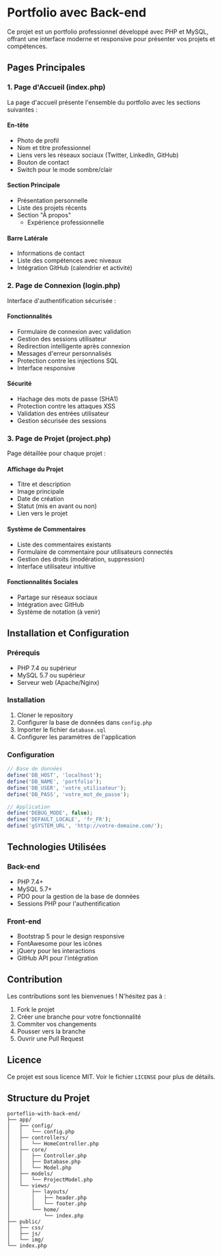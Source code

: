 # Portfolio avec Back-end

Ce projet est un portfolio professionnel développé avec PHP et MySQL, offrant une interface moderne et responsive pour présenter vos projets et compétences.

## Pages Principales

### 1. Page d'Accueil (index.php)
La page d'accueil présente l'ensemble du portfolio avec les sections suivantes :

#### En-tête
- Photo de profil
- Nom et titre professionnel
- Liens vers les réseaux sociaux (Twitter, LinkedIn, GitHub)
- Bouton de contact
- Switch pour le mode sombre/clair

#### Section Principale
- Présentation personnelle
- Liste des projets récents
- Section "À propos"
  - Expérience professionnelle

#### Barre Latérale
- Informations de contact
- Liste des compétences avec niveaux
- Intégration GitHub (calendrier et activité)

### 2. Page de Connexion (login.php)
Interface d'authentification sécurisée :

#### Fonctionnalités
- Formulaire de connexion avec validation
- Gestion des sessions utilisateur
- Redirection intelligente après connexion
- Messages d'erreur personnalisés
- Protection contre les injections SQL
- Interface responsive

#### Sécurité
- Hachage des mots de passe (SHA1)
- Protection contre les attaques XSS
- Validation des entrées utilisateur
- Gestion sécurisée des sessions

### 3. Page de Projet (project.php)
Page détaillée pour chaque projet :

#### Affichage du Projet
- Titre et description
- Image principale
- Date de création
- Statut (mis en avant ou non)
- Lien vers le projet

#### Système de Commentaires
- Liste des commentaires existants
- Formulaire de commentaire pour utilisateurs connectés
- Gestion des droits (modération, suppression)
- Interface utilisateur intuitive

#### Fonctionnalités Sociales
- Partage sur réseaux sociaux
- Intégration avec GitHub
- Système de notation (à venir)

## Installation et Configuration

### Prérequis
- PHP 7.4 ou supérieur
- MySQL 5.7 ou supérieur
- Serveur web (Apache/Nginx)

### Installation
1. Cloner le repository
2. Configurer la base de données dans `config.php`
3. Importer le fichier `database.sql`
4. Configurer les paramètres de l'application

### Configuration
```php
// Base de données
define('DB_HOST', 'localhost');
define('DB_NAME', 'portfolio');
define('DB_USER', 'votre_utilisateur');
define('DB_PASS', 'votre_mot_de_passe');

// Application
define('DEBUG_MODE', false);
define('DEFAULT_LOCALE', 'fr_FR');
define('gSYSTEM_URL', 'http://votre-domaine.com/');
```

## Technologies Utilisées

### Back-end
- PHP 7.4+
- MySQL 5.7+
- PDO pour la gestion de la base de données
- Sessions PHP pour l'authentification

### Front-end
- Bootstrap 5 pour le design responsive
- FontAwesome pour les icônes
- jQuery pour les interactions
- GitHub API pour l'intégration

## Contribution

Les contributions sont les bienvenues ! N'hésitez pas à :
1. Fork le projet
2. Créer une branche pour votre fonctionnalité
3. Commiter vos changements
4. Pousser vers la branche
5. Ouvrir une Pull Request

## Licence

Ce projet est sous licence MIT. Voir le fichier `LICENSE` pour plus de détails.

## Structure du Projet

```
porteflio-with-back-end/
├── app/
│   ├── config/
│   │   └── config.php
│   ├── controllers/
│   │   └── HomeController.php
│   ├── core/
│   │   ├── Controller.php
│   │   ├── Database.php
│   │   └── Model.php
│   ├── models/
│   │   └── ProjectModel.php
│   └── views/
│       ├── layouts/
│       │   ├── header.php
│       │   └── footer.php
│       └── home/
│           └── index.php
├── public/
│   ├── css/
│   ├── js/
│   └── img/
└── index.php
```